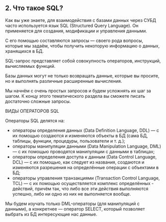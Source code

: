 ## 2. Что такое SQL?

Как вы уже знаете, для взаимодействия с базами данных через СУБД часто используется язык SQL (Structured Query Language). Он применяется для создания, модификации и управления данными.

С его помощью составляются запросы — своего рода вопросы, которые мы задаём, чтобы получить некоторую информацию о данных, хранящихся в БД.

SQL-запрос представляет собой совокупность операторов, инструкций, вычисляемых функций.

Базы данных могут не только возвращать данные, которые вы просите, но и выполнять различные расширенные вычисления.

Мы начнём с очень простых запросов и будем усложнять их шаг за шагом. К концу этого тематического раздела вы сможете писать достаточно сложные запросы.

ВИДЫ ОПЕРАТОРОВ SQL

Операторы SQL делятся на:

- операторы определения данных (Data Definition Language, DDL) — с их помощью создаются и изменяются объекты в БД (сама БД, таблицы, функции, процедуры, пользователи и т. д.);
- операторы манипуляции данными (Data Manipulation Language, DML) — с их помощью проводятся манипуляции с данными в таблицах;
- операторы определения доступа к данным (Data Control Language, DCL) — с их помощью, как следует из названия, создаются и изменяются разрешения на определённые операции с объектами в БД;
- операторы управления транзакциями (Transaction Control Language, TCL) — с их помощью осуществляется комплекс определённых - действий, причём так, что либо все эти действия выполняются успешно, либо ни одно из них не выполняется вообще.

Мы будем изучать только DML-операторы (для манипуляций с данными), а конкретнее — оператор SELECT, который позволяет выбрать из БД интересующие нас данные.